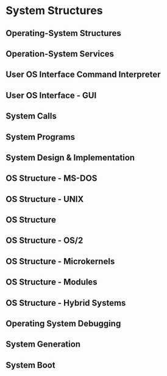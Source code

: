 # System Structures

## Operating-System Structures

## Operation-System Services

## User OS Interface Command Interpreter

## User OS Interface - GUI

## System Calls

## System Programs

## System Design & Implementation

## OS Structure - MS-DOS

## OS Structure - UNIX

## OS Structure

## OS Structure - OS/2

## OS Structure - Microkernels

## OS Structure - Modules

## OS Structure - Hybrid Systems

## Operating System Debugging

## System Generation

## System Boot
